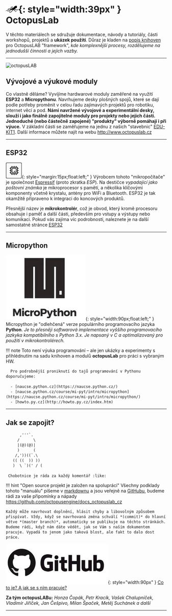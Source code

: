 # ![logo](img/logo_small.png){: style="width:39px" } OctopusLab

V těchto materiálech se sdružuje dokumentace, návody a tutoriály, části workshopů, projektů a **ukázek použití**. Důraz je kladen na [popis knihoven](/basicdoc) pro OctopusLAB "framework", *kde komplexnější procesy, rozdělujeme na jednodušší činnosti a jejich vazby.*

---

![octopusLAB](https://www.octopuslab.cz/wp-content/uploads/2019/03/c05pen-fb1-1024x487.jpg)

## Vývojové a výukové moduly

Co vlastně děláme? Vyvíjíme hardwarové moduly zaměřené na využití **ESP32** a **Micropythonu**. Navrhujeme desky plošných spojů, které se dají podle potřeby proměnit v celou řadu zajímavých projektů pro robotiku, internet věcí a pod.
**Námi navržené vývojové a experimentální desky, slouží i jako finálně zapojitelné moduly pro projekty nebo jejich části. Jednoduché (nebo částečně zapojené) "produkty" výborně pomáhají i při výuce.**
V základní části se zaměřujeme na jednu z našich "stavebnic" [EDU-KIT1](https://docs.octopuslab.cz/proj-edukit1/).
Další informace můžete najít na webu http://www.octopuslab.cz

---

## ESP32

![hwsoc](img/hwsoc.png){: style="margin:15px;float:left;" } Výrobcem tohoto "mikropočítače" je společnost [Espressif](https://www.espressif.com/en/products/socs/esp32/overview) (proto zkratka *ESP*). Na destičce *vypadající jako poštovní známka* je mikroprocesor s pamětí, a několika klíčovými komponenty včetně krystalu, antény pro WiFi a Bluetooth. ESP32 je tak okamžitě připraveno k integraci do koncových produktů.

Přesnější název je **mikrokontrolér**, což je obvod, který kromě procesoru obsahuje i paměť a další části, především pro vstupy a výstupy nebo komunikaci. Pokud vás zajíma víc podrobností, naleznete je na další samostatné stránce [ESP32](/esp32)

---
## Micropython

![uPy](img/upy.jpg){: style="width:90px;float:left;" } Micropython je "odlehčená" verze populárního programovacího jazyka **Python**. *Je to přesněji softwarová implementace vyššího programovacího jazkyka kompatibilního s Python 3.x. Je napsaný v C a optimalizovaný pro použití v mikrokontrolérech.*

!!! note
      Toto není výuka programování – ale jen ukázky a experimenty s přihlédnutím na sadu knihoven a modulů **octopusLab** pro práci s vybraným HW.

      Pro podrobnější proniknutí do tajů programování v Pythonu doporučujeme: 

      - [naucse.python.cz](https://naucse.python.cz/)
      - [naucse.python.cz/course/mi-pyt/intro/micropython](https://naucse.python.cz/course/mi-pyt/intro/micropython/)
      - [howto.py.cz](http://howto.py.cz/index.htm)

---

## Jak se zapojit?

```
      ,'''`.
     /      \
     |(@)(@)|
     )      (
    /,'))((`.\
   (( ((  )) ))
   )  \ `)(' / (

 Chobotnice je ráda za každý komentář :like:
```


!!! hint "Open source projekt je založen na spolupráci"
    Všechny podklady tohoto "manuálu" píšeme v [markdownu](https://cs.wikipedia.org/wiki/Markdown) a jsou veřejně na [GitHubu](https://github.com/octopusengine/docs_octopuslab_cz), budeme rádi za vaše připomínky a nápady https://github.com/octopusengine/docs_octopuslab_cz
      
    Každý může navrhovat doplnění, hlásit chyby a libovolným způsobem přispívat. Vždy, když se navrhovaná změna schválí *(commit)* do hlavní větve *(master branch)*, automaticky se publikuje na těchto stránkách. Budeme rádi, když nám dáte vědět, jak se Vám s naším dokumentem pracuje. Vypadá to jenom jako taková blost, ale fakt to dalo dost práce.
    

![github](img/github.jpg){: style="width:90px" } [Co to je? A jak se s ním pracuje?](/github)

**Za tým octopusLABu:** *Honza Čopák, Petr Kracík, Vašek Chalupníček, Vladimír Jiříček, Jan Češpivo, Milan Špaček, Metěj Suchánek a další*

---